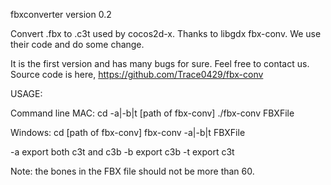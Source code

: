 fbxconverter version 0.2

Convert .fbx to .c3t used by cocos2d-x. Thanks to libgdx fbx-conv. We use their code and do some change.

It is the first version and has many bugs for sure. Feel free to contact us. Source code is here,
https://github.com/Trace0429/fbx-conv 

USAGE:

Command line
MAC:
cd -a|-b|t [path of fbx-conv]
./fbx-conv FBXFile

Windows:
cd [path of fbx-conv]
fbx-conv -a|-b|t FBXFile

-a export both c3t and c3b
-b export c3b
-t export c3t


Note: the bones in the FBX file should not be more than 60. 
